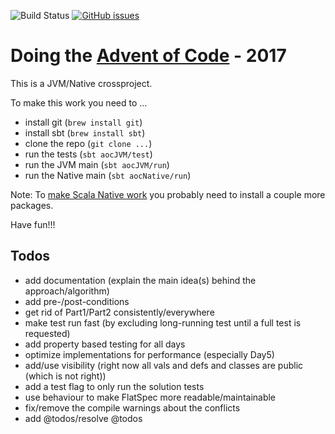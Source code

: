 ![Build Status](https://travis-ci.org/rolandtritsch/scala-aoc-2017.svg?branch=master) [![GitHub issues](https://img.shields.io/github/issues/rolandtritsch/scala-aoc-2017.svg)](https://github.com/rolandtritsch/scala-aoc-2017/issues)

# Doing the [Advent of Code](https://adventofcode.com) - 2017

This is a JVM/Native crossproject.

To make this work you need to ...

* install git (`brew install git`)
* install sbt (`brew install sbt`)
* clone the repo (`git clone ...`)
* run the tests (`sbt aocJVM/test`)
* run the JVM main (`sbt aocJVM/run`)
* run the Native main (`sbt aocNative/run`)

Note: To [make Scala Native work](http://www.scala-native.org/en/latest/user/setup.html) you probably need to install a couple more packages.

Have fun!!!

## Todos

* add documentation (explain the main idea(s) behind the approach/algorithm)
* add pre-/post-conditions
* get rid of Part1/Part2 consistently/everywhere
* make test run fast (by excluding long-running test until a full test is requested)
* add property based testing for all days
* optimize implementations for performance (especially Day5)
* add/use visibility (right now all vals and defs and classes are public (which is not right)) 
* add a test flag to only run the solution tests
* use behaviour to make FlatSpec more readable/maintainable
* fix/remove the compile warnings about the conflicts
* add @todos/resolve @todos